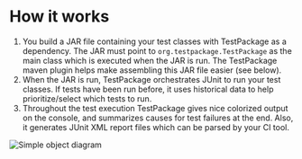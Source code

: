 # How it works

1. You build a JAR file containing your test classes with TestPackage as a dependency. The JAR must point to
`org.testpackage.TestPackage` as the main class which is executed when the JAR is run. The TestPackage maven plugin
helps make assembling this JAR file easier (see below).
2. When the JAR is run, TestPackage orchestrates JUnit to run your test classes. If tests have been run before, it
uses historical data to help prioritize/select which tests to run.
3. Throughout the test execution TestPackage gives nice colorized output on the console, and summarizes causes for
test failures at the end. Also, it generates JUnit XML report files which can be parsed by your CI tool.

![Simple object diagram](http://www.gliffy.com/go/publish/image/6083480/L.png)
